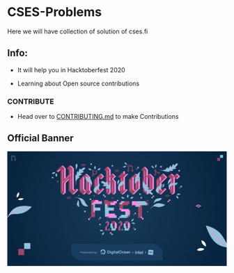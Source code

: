 # CSES-Problems

Here we will have collection of solution of cses.fi

## Info:

- It will help you in Hacktoberfest 2020

- Learning about Open source contributions

###  CONTRIBUTE
- Head over to [CONTRIBUTING.md](https://github.com/Hackodex-ITER/CSES-Problems/blob/master/CONTRIBUTING.md) to make Contributions 

## Official Banner

![Banner](https://github.com/Hackodex-ITER/Hackodex-ITER/blob/master/Hacktober.png?raw=true)
